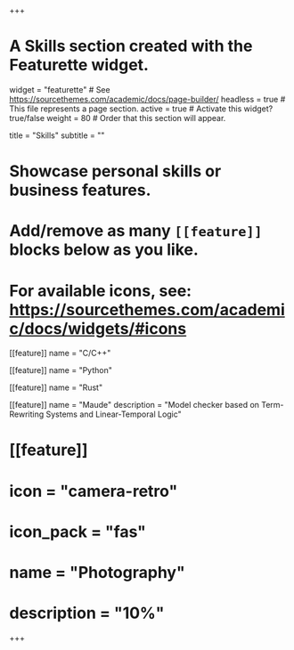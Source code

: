 +++
# A Skills section created with the Featurette widget.
widget = "featurette"  # See https://sourcethemes.com/academic/docs/page-builder/
headless = true  # This file represents a page section.
active = true  # Activate this widget? true/false
weight = 80  # Order that this section will appear.

title = "Skills"
subtitle = ""

# Showcase personal skills or business features.
# 
# Add/remove as many `[[feature]]` blocks below as you like.
# 
# For available icons, see: https://sourcethemes.com/academic/docs/widgets/#icons

[[feature]]
  name = "C/C++"
  
[[feature]]
  name = "Python"

[[feature]]
  name = "Rust"

[[feature]]
  name = "Maude"
  description = "Model checker based on Term-Rewriting Systems and Linear-Temporal Logic"

# [[feature]]
#   icon = "camera-retro"
#   icon_pack = "fas"
#   name = "Photography"
#   description = "10%"

+++
